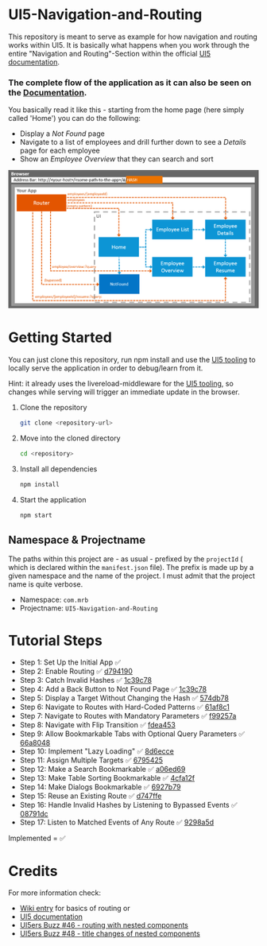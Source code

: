 # UI5-Navigation-and-Routing

This repository is meant to serve as example for how navigation and routing works within UI5. It is basically what happens when you work through the entire "Navigation and Routing"-Section within the official [UI5 documentation](https://sapui5.hana.ondemand.com/#/topic/1b6dcd39a6a74f528b27ddb22f15af0d).

### The complete flow of the application as it can also be seen on the [Documentation](https://sapui5.hana.ondemand.com/#/topic/1b6dcd39a6a74f528b27ddb22f15af0d).

You basically read it like this - starting from the home page (here simply called 'Home') you can do the following:

* Display a _Not Found_ page
* Navigate to a list of employees and drill further down to see a _Details_ page for each employee
* Show an _Employee Overview_ that they can search and sort

![](readme_images/routing_overview.png)

# Getting Started
You can just clone this repository, run npm install and use the [UI5 tooling](https://github.com/SAP/ui5-tooling) to locally serve the application in order to debug/learn from it.

Hint: it already uses the livereload-middleware for the [UI5 tooling](https://github.com/SAP/ui5-tooling), so changes while serving will trigger an immediate update in the browser.

1. Clone the repository
    ```sh
    git clone <repository-url>
    ```
2. Move into the cloned directory  
    ```sh
    cd <repository>
    ```
3. Install all dependencies
    ```sh
    npm install
    ```
4. Start the application
    ```sh
    npm start
    ```
## Namespace & Projectname

The paths within this project are - as usual - prefixed by the `projectId` ( which is declared within the `manifest.json` file). The prefix is made up by a given namespace and the name of the project. I must admit that the project name is quite verbose.

* Namespace: `com.mrb`
* Projectname: `UI5-Navigation-and-Routing`


# Tutorial Steps

* Step 1: Set Up the Initial App :white_check_mark:
* Step 2: Enable Routing :white_check_mark: [d794190](https://github.com/SAPMarco/UI5-navigation-and-routing/commit/d794190d86fa3d75debb52da22d9b8b875ff65f1)
* Step 3: Catch Invalid Hashes :white_check_mark: [1c39c78](https://github.com/SAPMarco/UI5-navigation-and-routing/commit/1c39c783ad765a141e05e62eaac1a428c4048811)
* Step 4: Add a Back Button to Not Found Page :white_check_mark: [1c39c78](https://github.com/SAPMarco/UI5-navigation-and-routing/commit/1c39c783ad765a141e05e62eaac1a428c4048811)
* Step 5: Display a Target Without Changing the Hash :white_check_mark: [574db78](https://github.com/SAPMarco/UI5-navigation-and-routing/commit/574db78c3f2210b479f21e41b6852da455c4e232)
* Step 6: Navigate to Routes with Hard-Coded Patterns :white_check_mark: [61af8c1](https://github.com/SAPMarco/UI5-navigation-and-routing/commit/61af8c1732bf74596d5734dde805079aba068954)
* Step 7: Navigate to Routes with Mandatory Parameters :white_check_mark: [f99257a](https://github.com/SAPMarco/UI5-navigation-and-routing/commit/f99257a0554b31470d75c0aa331b4f61154acc4b)
* Step 8: Navigate with Flip Transition :white_check_mark: [fdea453](https://github.com/SAPMarco/UI5-navigation-and-routing/commit/fdea4537be8cc4fc146786c14c0f2e532184d1f0)
* Step 9: Allow Bookmarkable Tabs with Optional Query Parameters :white_check_mark: [66a8048](https://github.com/SAPMarco/UI5-navigation-and-routing/commit/66a8048db3790aafb779202dd82fd7c9d1a312ce)
* Step 10: Implement "Lazy Loading" :white_check_mark: [8d6ecce](https://github.com/SAPMarco/UI5-navigation-and-routing/commit/8d6eccea5146c4eeb7b79d092b5776db784e5608)
* Step 11: Assign Multiple Targets :white_check_mark: [6795425](https://github.com/SAPMarco/UI5-navigation-and-routing/commit/67954255fa08fc8d361a7c6302b40471ae1df2c6)
* Step 12: Make a Search Bookmarkable :white_check_mark: [a06ed69](https://github.com/SAPMarco/UI5-navigation-and-routing/commit/a06ed69d4df852ac1b16d2944f846be48188a982)
* Step 13: Make Table Sorting Bookmarkable :white_check_mark: [4cfa12f](https://github.com/SAPMarco/UI5-navigation-and-routing/commit/4cfa12f50b93c4601c0ecb02e4bb37d1e2fad2ab)
* Step 14: Make Dialogs Bookmarkable :white_check_mark: [6927b79](https://github.com/SAPMarco/UI5-navigation-and-routing/commit/6927b7938c44e94166f723ae514970e16808b755)
* Step 15: Reuse an Existing Route :white_check_mark: [d747ffe](https://github.com/SAPMarco/UI5-navigation-and-routing/commit/d747ffee73852a4bbde490ca89e9bec3649b3e48)
* Step 16: Handle Invalid Hashes by Listening to Bypassed Events :white_check_mark: [08791dc](https://github.com/SAPMarco/UI5-navigation-and-routing/commit/08791dcfbbf01b9d0f059fa941bb9060d9edb4f6)
* Step 17: Listen to Matched Events of Any Route :white_check_mark: [9298a5d](https://github.com/SAPMarco/UI5-navigation-and-routing/commit/9298a5d451a8ae5ea83c207c041c28bc513dcfeb)

Implemented = :white_check_mark:

# Credits

For more information check:

* [Wiki entry](https://github.com/SAPMarco/SAPMarco.github.io/wiki/UI5-Basics-of-Routing) for basics of routing or 
* [UI5 documentation](https://sapui5.hana.ondemand.com/#/topic/1b6dcd39a6a74f528b27ddb22f15af0d)
* [UI5ers Buzz #46 - routing with nested components](https://blogs.sap.com/2020/02/05/ui5er-buzz-46-routing-with-nested-components/)
* [UI5ers Buzz #48 - title changes of nested components](https://blogs.sap.com/2020/03/23/ui5ers-buzz-48-consuming-title-changes-of-nested-components/)